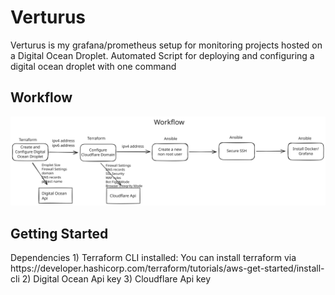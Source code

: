 # Verturus
Verturus is my grafana/prometheus setup for monitoring projects hosted on a Digital Ocean Droplet. Automated Script for deploying and configuring a digital ocean droplet with one command

<h2>Workflow</h2>
<img src="Workflow.svg" alt="Excalidraw image for workflow" />

<h2>Getting Started</h2>
Dependencies
1) Terraform CLI installed: You can install terraform via https://developer.hashicorp.com/terraform/tutorials/aws-get-started/install-cli
2) Digital Ocean Api key
3) Cloudflare Api key


